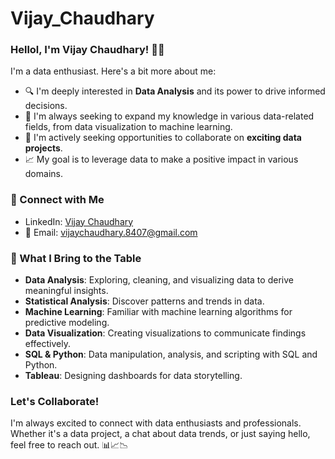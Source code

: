 # Vijay_Chaudhary

### Hellol, I'm Vijay Chaudhary! 👋🏿

I'm a data enthusiast. Here's a bit more about me:

- 🔍 I'm deeply interested in **Data Analysis** and its power to drive informed decisions.
- 🌱 I'm always seeking to expand my knowledge in various data-related fields, from data visualization to machine learning.
- 💼 I'm actively seeking opportunities to collaborate on **exciting data projects**.
- 📈 My goal is to leverage data to make a positive impact in various domains.

### 🔗 Connect with Me

- LinkedIn: [Vijay Chaudhary](https://www.linkedin.com/in/vijaychaudharyjazz/)
- 📧 Email: vijaychaudhary.8407@gmail.com

### 🚀 What I Bring to the Table

- **Data Analysis**: Exploring, cleaning, and visualizing data to derive meaningful insights.
- **Statistical Analysis**: Discover patterns and trends in data.
- **Machine Learning**: Familiar with machine learning algorithms for predictive modeling.
- **Data Visualization**: Creating visualizations to communicate findings effectively.
- **SQL & Python**: Data manipulation, analysis, and scripting with SQL and Python.
- **Tableau**: Designing dashboards for data storytelling.

### Let's Collaborate!

I'm always excited to connect with data enthusiasts and professionals. Whether it's a data project, a chat about data trends, or just saying hello, feel free to reach out. 📊📈📉
